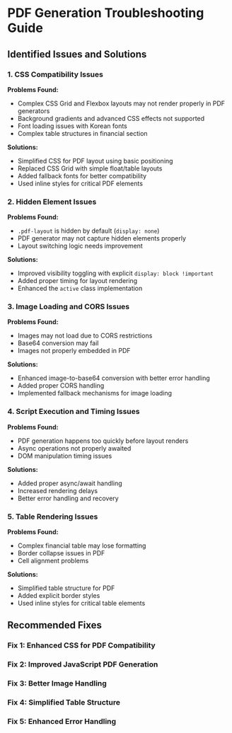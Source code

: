 # PDF Generation Troubleshooting Guide

## Identified Issues and Solutions

### 1. CSS Compatibility Issues

**Problems Found:**
- Complex CSS Grid and Flexbox layouts may not render properly in PDF generators
- Background gradients and advanced CSS effects not supported
- Font loading issues with Korean fonts
- Complex table structures in financial section

**Solutions:**
- Simplified CSS for PDF layout using basic positioning
- Replaced CSS Grid with simple float/table layouts
- Added fallback fonts for better compatibility
- Used inline styles for critical PDF elements

### 2. Hidden Element Issues

**Problems Found:**
- `.pdf-layout` is hidden by default (`display: none`)
- PDF generator may not capture hidden elements properly
- Layout switching logic needs improvement

**Solutions:**
- Improved visibility toggling with explicit `display: block !important`
- Added proper timing for layout rendering
- Enhanced the `active` class implementation

### 3. Image Loading and CORS Issues

**Problems Found:**
- Images may not load due to CORS restrictions
- Base64 conversion may fail
- Images not properly embedded in PDF

**Solutions:**
- Enhanced image-to-base64 conversion with better error handling
- Added proper CORS handling
- Implemented fallback mechanisms for image loading

### 4. Script Execution and Timing Issues

**Problems Found:**
- PDF generation happens too quickly before layout renders
- Async operations not properly awaited
- DOM manipulation timing issues

**Solutions:**
- Added proper async/await handling
- Increased rendering delays
- Better error handling and recovery

### 5. Table Rendering Issues

**Problems Found:**
- Complex financial table may lose formatting
- Border collapse issues in PDF
- Cell alignment problems

**Solutions:**
- Simplified table structure for PDF
- Added explicit border styles
- Used inline styles for critical table elements

## Recommended Fixes

### Fix 1: Enhanced CSS for PDF Compatibility
### Fix 2: Improved JavaScript PDF Generation
### Fix 3: Better Image Handling
### Fix 4: Simplified Table Structure
### Fix 5: Enhanced Error Handling
